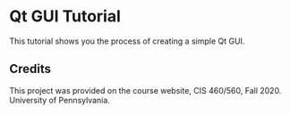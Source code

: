 # Qt GUI Tutorial

This tutorial shows you the process of creating a simple Qt GUI. 



## Credits

This project was provided on the course website, CIS 460/560, Fall 2020. University of Pennsylvania. 

